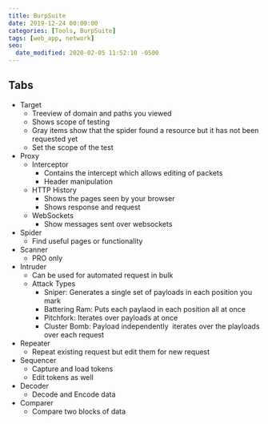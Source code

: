 ```yaml
---
title: BurpSuite
date: 2019-12-24 00:00:00
categories: [Tools, BurpSuite]
tags: [web_app, network]
seo:
  date_modified: 2020-02-05 11:52:10 -0500
---
```


## Tabs

* Target
  * Treeview of domain and paths you viewed
  * Shows scope of testing
  * Gray items show that the spider found a resource but it has not been requested yet
  * Set the scope of the test
* Proxy
  * Interceptor
    * Contains the intercept which allows editing of packets
    * Header manipulation
  * HTTP History
    * Shows the pages seen by your browser
    * Shows response and request
  * WebSockets
    * Show messages sent over websockets
* Spider
  * Find useful pages or functionality
* Scanner
  * PRO only
* Intruder
  * Can be used for automated request in bulk
  * Attack Types
    * Sniper: Generates a single set of payloads in each position you mark
    * Battering Ram: Puts each paylaod in each position all at once
    * Pitchfork: Iterates over payloads at once
    * Cluster Bomb: Payload independently&nbsp; iterates over the playloads over each request
* Repeater
  * Repeat existing request but edit them for new request
* Sequencer
  * Capture and load tokens
  * Edit tokens as well
* Decoder
  * Decode and Encode data
* Comparer
  * Compare two blocks of data